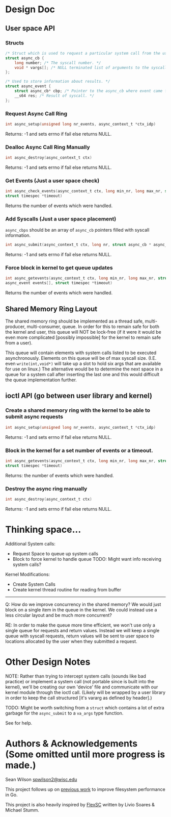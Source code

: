 # Design Doc

## User space API

### Structs

```c
/* Struct which is used to request a particular system call from the user library. */
struct async_cb {
    long number; /* The syscall number. */
    void * vargs[]; /* NULL terminated list of arguments to the syscall of given number. */
};

/* Used to store information about results. */
struct async_event {
    struct async_cb* cbp; /* Pointer to the async_cb where event came from. */
    __s64 res; /* Result of syscall. */
};
```

### Request Async Call Ring

```c
int async_setup(unsigned long nr_events, async_context_t *ctx_idp)
```
Returns: -1 and sets errno if fail else returns NULL.

### Dealloc Async Call Ring Manually

```c
int async_destroy(async_context_t ctx)
```
Returns: -1 and sets errno if fail else returns NULL.

### Get Events (Just a user space check)

```c
int async_check_events(async_context_t ctx, long min_nr, long max_nr, struct async_event events[], 
struct timespec *timeout)
```
Returns the number of events which were handled.

### Add Syscalls (Just a user space placement)

`async_cbps` should be an array of `async_cb` pointers filled with syscall information.
```c
int async_submit(async_context_t ctx, long nr, struct async_cb * async_cbps[])
```
Returns: -1 and sets errno if fail else returns NULL.

### Force block in kernel to get queue updates

```c
int async_getevents(async_context_t ctx, long min_nr, long max_nr, struct
async_event events[], struct timespec *timeout)
```
Returns the number of events which were handled.

## Shared Memory Ring Layout

The shared memory ring should be implemented as a thread safe, multi-producer,
multi-consumer, queue. In order for this to remain safe for both the kernel and
user, this queue will NOT be lock-free (if it were it would be even more
complicated [possibly impossible] for the kernel to remain safe from a user). 

This queue will contain elements with system calls listed to be executed
asynchronously. Elements on this queue will be of max syscall size. (I.E. even
`write(int,void*)` will take up a slot to hold six args that are available for
use on linux.) The alternative would be to determine the next space in a queue
for a system call after inserting the last one and this would difficult the
queue implementation further.


## ioctl API (go between user library and kernel)

### Create a shared memory ring with the kernel to be able to submit async requests

```c
int async_setup(unsigned long nr_events, async_context_t *ctx_idp)
```
Returns: -1 and sets errno if fail else returns NULL.

### Block in the kernel for a set number of events or a timeout.

```c
int async_getevents(async_context_t ctx, long min_nr, long max_nr, struct async_event events[], 
struct timespec *timeout)
```
Returns: the number of events which were handled.

### Destroy the async ring manually

```c
int async_destroy(async_context_t ctx)
```
Returns: -1 and sets errno if fail else returns NULL.

# Thinking space...

Additional System calls:
- Request Space to queue up system calls
- Block to force kernel to handle queue
TODO: Might want info receiving system calls?

Kernel Modifications:
- Create System Calls
- Create kernel thread routine for reading from buffer
 

------------

Q: How do we improve concurrency in the shared memory? We would just block on
a single item in the queue in the kernel. We could instead use a less circular
layout and be much more concurrent?

RE: In order to make the queue more time efficient, we won't use only a single
queue for requests and return values. Instead we will keep a single queue with
syscall requests, return values will be sent to user space to locations
allocated by the user when they submitted a request. 


# Other Design Notes

NOTE: Rather than trying to intercept system calls (sounds like bad practice)
or implement a system call (not portable since is built into the kernel), we'll
be creating our own 'device' file and communicate with our kernel module
through the ioctl call. (Likely will be wrapped by a user library in order to
keep the call structured [it's vararg as defined by header].)

TODO: Might be worth switching from a `struct` which contains a lot of extra
garbage for the `async_submit` to a `va_args` type function.

See [](http://www.makelinux.net/ldd3/) for help.

# Authors & Acknowledgements (Some omitted until more progress is made.)

Sean Wilson <spwilson2@wisc.edu>

This project follows up on [previous work](https://github.com/spwilson2/cs758-project) to improve filesystem performance in
Go.

This project is also heavily inspired by
[FlexSC](http://www.cs.cmu.edu/~chensm/Big_Data_reading_group/papers/flexsc-osdi10.pdf)
written by Livio Soares & Michael Stumm.
